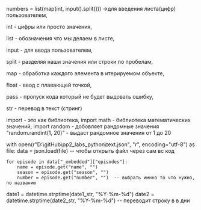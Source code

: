 numbers = list(map(int, input().split())) ->для введения листа(цифр) пользователем,

int - цифры или просто значения,

list - обозначения что мы делаем в листе,

input - для ввода пользователем,

split - разделяя наши значения или строки по пробелам,

map - обработка каждого элемента в итерируемом объекте, 

float - ввод с плавающей точкой,

pass - пропуск кода который не будет выдовать ошибку,

str - перевод в текст (стринг)

import - это как библиотека,
import math - библиотека математических значений,
import random - добовляет рандомные значения
"random.randint(1, 20)" - выдаст рандомное значения от 1 до 20


with open(r"D:\gitHub\pp2_labs_python\text.json", "r", encoding="utf-8") as file:
    data = json.load(file)  -- чтобы открыть файл через сам вс код

    for episode in data["_embedded"]["episodes"]:
        name = episode.get("name", "")
        season = episode.get("season", "")  
        number = episode.get("number", "")  -- выбрать имнно то что нужно, по названию 

date1 = datetime.strptime(date1_str, "%Y-%m-%d")
date2 = datetime.strptime(date2_str, "%Y-%m-%d") -- переводит строку в в дни